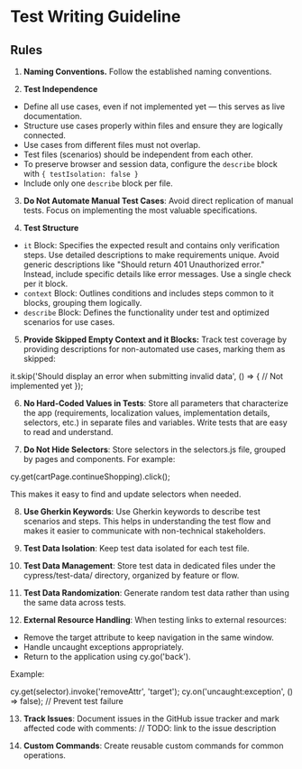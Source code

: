 # Test Writing Guideline

## Rules

1. **Naming Conventions.** Follow the established naming conventions.

2. **Test Independence**

- Define all use cases, even if not implemented yet — this serves as live documentation.
- Structure use cases properly within files and ensure they are logically connected.
- Use cases from different files must not overlap.
- Test files (scenarios) should be independent from each other.
- To preserve browser and session data, configure the `describe` block with `{ testIsolation: false }`
- Include only one `describe` block per file.

3. **Do Not Automate Manual Test Cases**: Avoid direct replication of manual tests. Focus on implementing the most valuable specifications.

4. **Test Structure**

- `it` Block: Specifies the expected result and contains only verification steps. Use detailed descriptions to make requirements unique. Avoid generic descriptions like "Should return 401 Unauthorized error." Instead, include specific details like error messages. Use a single check per it block.
- `context` Block: Outlines conditions and includes steps common to it blocks, grouping them logically.
- `describe` Block: Defines the functionality under test and optimized scenarios for use cases.

5. **Provide Skipped Empty Context and it Blocks:** Track test coverage by providing descriptions for non-automated use cases, marking them as skipped:

it.skip('Should display an error when submitting invalid data', () => {
// Not implemented yet
});

6. **No Hard-Coded Values in Tests**: Store all parameters that characterize the app (requirements, localization values, implementation details, selectors, etc.) in separate files and variables. Write tests that are easy to read and understand.

7. **Do Not Hide Selectors**: Store selectors in the selectors.js file, grouped by pages and components. For example:

cy.get(cartPage.continueShopping).click();

This makes it easy to find and update selectors when needed.

8. **Use Gherkin Keywords**: Use Gherkin keywords to describe test scenarios and steps. This helps in understanding the test flow and makes it easier to communicate with non-technical stakeholders.

9. **Test Data Isolation**: Keep test data isolated for each test file.

10. **Test Data Management**: Store test data in dedicated files under the cypress/test-data/ directory, organized by feature or flow.

11. **Test Data Randomization**: Generate random test data rather than using the same data across tests.

12. **External Resource Handling**: When testing links to external resources:

- Remove the target attribute to keep navigation in the same window.
- Handle uncaught exceptions appropriately.
- Return to the application using cy.go('back').

Example:

cy.get(selector).invoke('removeAttr', 'target');
cy.on('uncaught:exception', () => false); // Prevent test failure

13. **Track Issues**: Document issues in the GitHub issue tracker and mark affected code with comments:
// TODO: link to the issue description

14. **Custom Commands**: Create reusable custom commands for common operations.
